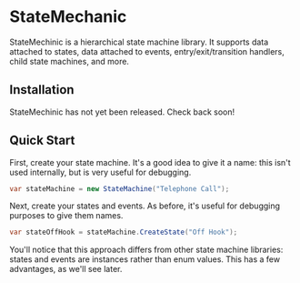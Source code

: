 StateMechanic
=============

StateMechinic is a hierarchical state machine library.
It supports data attached to states, data attached to events, entry/exit/transition handlers, child state machines, and more.


Installation
------------

StateMechinic has not yet been released. Check back soon!


Quick Start
-----------

First, create your state machine.
It's a good idea to give it a name: this isn't used internally, but is very useful for debugging.

```csharp
var stateMachine = new StateMachine("Telephone Call");
```

Next, create your states and events.
As before, it's useful for debugging purposes to give them names.

```csharp
var stateOffHook = stateMachine.CreateState("Off Hook");
```

You'll notice that this approach differs from other state machine libraries: states and events are instances rather than enum values.
This has a few advantages, as we'll see later.
